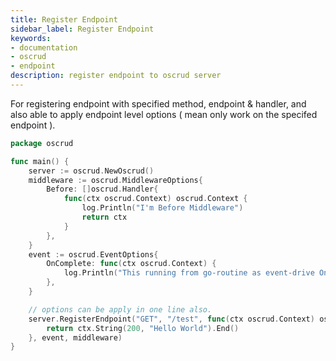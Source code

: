 ```yaml
---
title: Register Endpoint
sidebar_label: Register Endpoint
keywords:
- documentation
- oscrud
- endpoint
description: register endpoint to oscrud server
---
```


For registering endpoint with specified method, endpoint & handler, and also able to apply endpoint level options ( mean only work on the specifed endpoint ).

```go
package oscrud

func main() {
	server := oscrud.NewOscrud()
    middleware := oscrud.MiddlewareOptions{
        Before: []oscrud.Handler{
            func(ctx oscrud.Context) oscrud.Context {
                log.Println("I'm Before Middleware")
                return ctx
            }
        },
    }
    event := oscrud.EventOptions{
        OnComplete: func(ctx oscrud.Context) {
            log.Println("This running from go-routine as event-drive OnComplete().")
        },
    }

    // options can be apply in one line also.
	server.RegisterEndpoint("GET", "/test", func(ctx oscrud.Context) oscrud.Context {
		return ctx.String(200, "Hello World").End()
	}, event, middleware)
}
```
